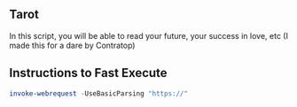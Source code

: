 ## Tarot
In this script, you will be able to read your future, your success in love, etc (I made this for a dare by Contratop)

## Instructions to Fast Execute
```powershell
invoke-webrequest -UseBasicParsing "https://"
